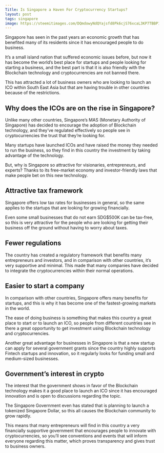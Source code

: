 ```yaml
---
Title: Is Singapore a Haven For Cryptocurrency Startups?
layout: post
tags: singapore
image: https://steemitimages.com/DQmdowyNdQYajsfd8Pk6cjS76xcaL3KP7TBBP1hPqYHWNGc/Singapore-Will-Not-Regulate-Cryptos-Header.jpg
---
```


Singapore has seen in the past years an economic growth that has benefited many of its residents since it has encouraged people to do business.

It’s a small island nation that suffered economic issues before, but now it has become the world’s best place for startups and people looking for starting a business, and the best part is that it is also friendly with the Blockchain technology and cryptocurrencies are not banned there.

This has attracted a lot of business owners who are looking to launch an ICO within South East Asia but that are having trouble in other countries because of the restrictions.

## Why does the ICOs are on the rise in Singapore?

Unlike many other countries, Singapore’s MAS (Monetary Authority of Singapore) has decided to encourage the adoption of Blockchain technology, and they’ve regulated effectively so people see in cryptocurrencies the trust that they’re looking for.

Many startups have launched ICOs and have raised the money they needed to run the business, so they find in this country the investment by taking advantage of the technology.

But, why is Singapore so attractive for visionaries, entrepreneurs, and experts? Thanks to its free-market economy and investor-friendly laws that make people bet on this new technology.

## Attractive tax framework

Singapore offers low tax rates for businesses in general, so the same applies to the startups that are looking for growing financially. 

Even some small businesses that do not earn SDG$500K can be tax-free, so this is very attractive for the people who are looking for getting their business off the ground without having to worry about taxes.

## Fewer regulations

The country has created a regulatory framework that benefits many entrepreneurs and investors, and in comparison with other countries, it’s very supportive and minimal. This made that many companies have decided to integrate the cryptocurrencies within their normal operations.

## Easier to start a company

In comparison with other countries, Singapore offers many benefits for startups, and this is why it has become one of the fastest-growing markets in the world.

The ease of doing business is something that makes this country a great place to start or to launch an ICO, so people from different countries see in there a great opportunity to get investment using Blockchain technology and cryptocurrencies.

Another great advantage for businesses in Singapore is that a new startup can apply for several government grants since the country highly supports Fintech startups and innovation, so it regularly looks for funding small and medium-sized businesses.

## Government’s interest in crypto

The interest that the government shows in favor of the Blockchain technology makes it a good place to launch an ICO since it has encouraged innovation and is open to discussions regarding the topic.

The Singapore Government even has stated that is planning to launch a tokenized Singapore Dollar, so this all causes the Blockchain community to grow rapidly.

This means that many entrepreneurs will find in this country a very financially supportive government that encourages people to innovate with cryptocurrencies, so you’ll see conventions and events that will inform everyone regarding this matter, which proves transparency and gives trust to business owners.
